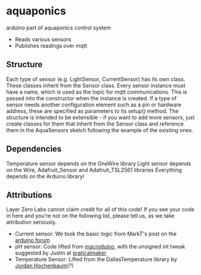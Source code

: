 aquaponics
==========

arduino part of aquaponics control system

* Reads various sensors
* Publishes readings over mqtt

## Structure

Each type of sensor (e.g. LightSensor, CurrentSensor) has its own class. These classes inherit from the Sensor class.
Every sensor instance must have a name, which is used as the topic for mqtt communications. This is passed into the constructor when the instance is created.
If a type of sensor needs another configuration element such as a pin or hardware address, these are specified as parameters to its setup() method.
The structure is intended to be extensible - if you want to add more sensors, just create classes for them that inherit from the Sensor class and reference them in the AquaSensors sketch following the example of the existing ones.

## Dependencies

Temperature sensor depends on the OneWire library
Light sensor depends on the Wire, Adafruit_Sensor and Adafruit_TSL2561 libraries
Everything depends on the Arduino library!


## Attributions

Layer Zero Labs cannot claim credit for all of this code!
If you see your code in here and you're not on the following list, please tell us, as we take attribution seriously.

* Current sensor: We took the basic logic from MarkT's post on the [arduino forum](http://forum.arduino.cc/index.php?topic=168468.0;wap2)
* pH sensor: Code lifted from [macroduino](https://github.com/andrewoke/MacroDuino/blob/master/supportFunctions.h), with the unsigned int tweak suggested by Justin at [praticalmaker](http://www.practicalmaker.com/comment/3258#comment-3258)
* Temperature Sensor: Lifted from the DallasTemperature library by [Jordan Hochenbaum](http://jordanhochenbaum.com/)(?)  




